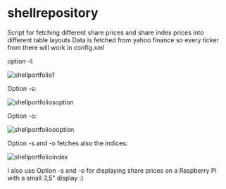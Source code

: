 # shellrepository

Script for fetching different share prices and share index prices into different table layouts
Data is fetched from yahoo finance so every ticker from there will work in config.xml

option -l:

![shellportfolio1](https://user-images.githubusercontent.com/80522869/118376479-62c38700-b5c8-11eb-968a-227a1d2a375e.jpg)

Option -s:

![shellportfoliosoption](https://user-images.githubusercontent.com/80522869/118376548-e1202900-b5c8-11eb-80d5-42a30d257069.jpg)

Option -o:

![shellportfolioooption](https://user-images.githubusercontent.com/80522869/118376560-f432f900-b5c8-11eb-84b1-af035a64a548.jpg)

Option -s and -o fetches also the indices:

![shellportfolioindex](https://user-images.githubusercontent.com/80522869/118376637-7fac8a00-b5c9-11eb-84d9-8f29f0dde1b6.jpg)

I also use Option -s and -o for displaying share prices on a Raspberry Pi with a small 3,5" display :)
